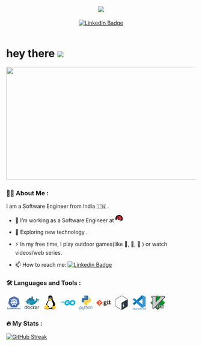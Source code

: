<div id="header" align="center">
  <img src="https://media.giphy.com/media/M9gbBd9nbDrOTu1Mqx/giphy.gif" width="100"/>
</div>

<br>

<div id="badges" align="center">
  <a href="https://www.linkedin.com/in/subham-kumar-rai-76a58412b/">
    <img src="https://img.shields.io/badge/LinkedIn-blue?style=for-the-badge&logo=linkedin&logoColor=white" alt="LinkedIn Badge"/>
  </a>
</div>

<br>
<h1>
  hey there
  <img src="https://media.giphy.com/media/hvRJCLFzcasrR4ia7z/giphy.gif" width="30px"/>
</h1>

<div align="center">
  <img src="https://media3.giphy.com/media/BemKqR9RDK4V2/giphy.gif?cid=ecf05e47bnjenc33twyfre05fyci3p8apxp7k5hqyo1zvgfn&rid=giphy.gif&ct=g" width="600" height="300"/>
</div>

### 👨‍💻 About Me :
I am a Software Engineer from India 🇮🇳 .

- :telescope: I’m working as a Software Engineer at <img src="https://github.com/devicons/devicon/blob/master/icons/redhat/redhat-original.svg" width="20">

- :seedling: Exploring new technology .

- :zap: In my free time, I play outdoor games(like 🏏, 🏸, 🏐 ) or watch videos/web series.

- :mailbox: How to reach me: [![Linkedin Badge](https://img.shields.io/badge/-subhamkrai-blue?style=flat&logo=Linkedin&logoColor=white)](https://www.linkedin.com/in/subham-kumar-rai-76a58412b/)

### :hammer_and_wrench: Languages and Tools :

<div>

  <img src="https://github.com/devicons/devicon/blob/master/icons/kubernetes/kubernetes-plain-wordmark.svg" title="Kubernetes" alt="Kubernetes" width="40" height="40"/>&nbsp;
  <img src="https://github.com/devicons/devicon/blob/master/icons/docker/docker-original-wordmark.svg" title="Docker" alt="Docker" width="40" height="40"/>&nbsp;
  <img src="https://github.com/devicons/devicon/blob/master/icons/linux/linux-original.svg" title="Linux" alt="Linux" width="40" height="40"/>&nbsp;
    <img src="https://github.com/devicons/devicon/blob/master/icons/go/go-original-wordmark.svg" title="Go" alt="Go" width="40" height="40"/>&nbsp;
  <img src="https://github.com/devicons/devicon/blob/master/icons/python/python-original-wordmark.svg" title="Python" alt="Python" width="40" height="40"/>&nbsp;
  <img src="https://github.com/devicons/devicon/blob/master/icons/git/git-original-wordmark.svg"  title="Git" alt="Git" width="40" height="40"/>&nbsp;
  <img src="https://github.com/devicons/devicon/blob/master/icons/bash/bash-original.svg" title="Bash" alt="Bash" width="40" height="40"/>&nbsp;
  <img src="https://github.com/devicons/devicon/blob/master/icons/vscode/vscode-original-wordmark.svg" title="VS Code" alt="VS Code" width="40" height="40"/>&nbsp;
  <img src="https://github.com/devicons/devicon/blob/master/icons/vim/vim-original.svg" title="Vim" alt="Vim" width="40" height="40"/>&nbsp;
</div>

### :fire: My Stats :
[![GitHub Streak](https://github-readme-streak-stats.herokuapp.com?user=subhamkrai&theme=tokyonight&date_format=j%20M%5B%20Y%5D)](https://git.io/streak-stats)

<!--
**subhamkrai/subhamkrai** is a ✨ _special_ ✨ repository because its `README.md` (this file) appears on your GitHub profile.

Here are some ideas to get you started:

- 🔭 I’m currently working on ...
- 🌱 I’m currently learning ...
- 👯 I’m looking to collaborate on ...
- 🤔 I’m looking for help with ...
- 💬 Ask me about ...
- 📫 How to reach me: ...
- 😄 Pronouns: ...
- ⚡ Fun fact: ...
-->
